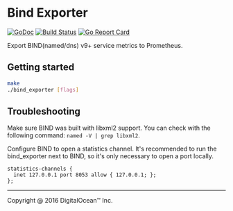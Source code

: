 # Bind Exporter
[![GoDoc](https://godoc.org/github.com/digitalocean/bind_exporter?status.svg)](https://godoc.org/github.com/digitalocean/bind_exporter)
[![Build Status](https://travis-ci.org/digitalocean/bind_exporter.svg)](https://travis-ci.org/digitalocean/bind_exporter)
[![Go Report Card](https://goreportcard.com/badge/digitalocean/bind_exporter)](https://goreportcard.com/report/digitalocean/bind_exporter)

Export BIND(named/dns) v9+ service metrics to Prometheus.

## Getting started

```bash
make
./bind_exporter [flags]
```

## Troubleshooting

Make sure BIND was built with libxml2 support. You can check with the following
command: `named -V | grep libxml2`.

Configure BIND to open a statistics channel. It's recommended to run the
bind_exporter next to BIND, so it's only necessary to open a port locally.

```
statistics-channels {
  inet 127.0.0.1 port 8053 allow { 127.0.0.1; };
};
```

---

Copyright @ 2016 DigitalOcean™ Inc.
